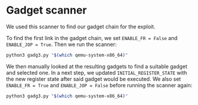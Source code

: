 # Gadget scanner

We used this scanner to find our gadget chain for the exploit.

To find the first link in the gadget chain, we set `ENABLE_FR = False` and `ENABLE_JOP = True`. Then we run the scanner:
```bash
python3 gadg3.py "$(which qemu-system-x86_64)"
```

We then manually looked at the resulting gadgets to find a suitable gadget and selected one. In a next step, we updated `INITIAL_REGISTER_STATE` with the new register state after said gadget would be executed. We also set `ENABLE_FR = True` and 
`ENABLE_JOP = False` before running the scanner again:
```bash
python3 gadg3.py "$(which qemu-system-x86_64)"
```
